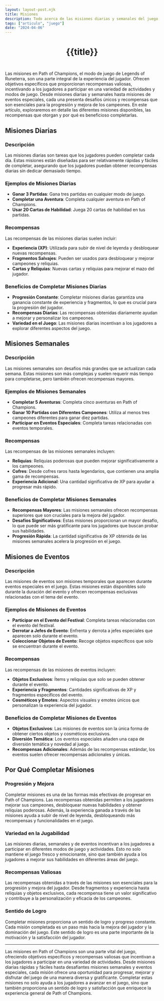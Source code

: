 ```yaml
---
layout: layout-post.njk
title: Misiones
description: Todo acerca de las misiones diarias y semanales del juego, cómo completarlas y así como las misiones de eventos.
tags: ["articulo", "juego"]
date: "2024-04-06"
---
```

# <p style="text-align: center;">**{{title}}**</p>

</br>
Las misiones en Path of Champions, el modo de juego de Legends of Runeterra, son una parte integral de la experiencia del jugador. Ofrecen objetivos específicos que proporcionan recompensas valiosas, incentivando a los jugadores a participar en una variedad de actividades y modos de juego. Desde misiones diarias y semanales hasta misiones de eventos especiales, cada una presenta desafíos únicos y recompensas que son esenciales para la progresión y mejora de los campeones. En este artículo, exploraremos en detalle las diferentes misiones disponibles, las recompensas que otorgan y por qué es beneficioso completarlas.

## Misiones Diarias

### Descripción

Las misiones diarias son tareas que los jugadores pueden completar cada día. Estas misiones están diseñadas para ser relativamente rápidas y fáciles de completar, asegurando que los jugadores puedan obtener recompensas diarias sin dedicar demasiado tiempo.

### Ejemplos de Misiones Diarias

- **Ganar 3 Partidas**: Gana tres partidas en cualquier modo de juego.
- **Completar una Aventura**: Completa cualquier aventura en Path of Champions.
- **Usar 20 Cartas de Habilidad**: Juega 20 cartas de habilidad en tus partidas.

### Recompensas

Las recompensas de las misiones diarias suelen incluir:

- **Experiencia (XP)**: Utilizada para subir de nivel de leyenda y desbloquear nuevas recompensas.
- **Fragmentos Salvajes**: Pueden ser usados para desbloquear y mejorar campeones y reliquias.
- **Cartas y Reliquias**: Nuevas cartas y reliquias para mejorar el mazo del jugador.

### Beneficios de Completar Misiones Diarias

- **Progresión Constante**: Completar misiones diarias garantiza una ganancia constante de experiencia y fragmentos, lo que es crucial para la progresión del jugador.
- **Recompensas Diarias**: Las recompensas obtenidas diariamente ayudan a mejorar y personalizar los campeones.
- **Variedad en el Juego**: Las misiones diarias incentivan a los jugadores a explorar diferentes aspectos del juego.

## Misiones Semanales

### Descripción

Las misiones semanales son desafíos más grandes que se actualizan cada semana. Estas misiones son más complejas y suelen requerir más tiempo para completarse, pero también ofrecen recompensas mayores.

### Ejemplos de Misiones Semanales

- **Completar 5 Aventuras**: Completa cinco aventuras en Path of Champions.
- **Ganar 10 Partidas con Diferentes Campeones**: Utiliza al menos tres campeones diferentes para ganar diez partidas.
- **Participar en Eventos Especiales**: Completa tareas relacionadas con eventos temporales.

### Recompensas

Las recompensas de las misiones semanales incluyen:

- **Reliquias**: Reliquias poderosas que pueden mejorar significativamente a los campeones.
- **Cofres**: Desde cofres raros hasta legendarios, que contienen una amplia gama de recompensas.
- **Experiencia Adicional**: Una cantidad significativa de XP para ayudar a progresar más rápido.

### Beneficios de Completar Misiones Semanales

- **Recompensas Mayores**: Las misiones semanales ofrecen recompensas superiores que son cruciales para la mejora del jugador.
- **Desafíos Significativos**: Estas misiones proporcionan un mayor desafío, lo que puede ser más gratificante para los jugadores que buscan probar sus habilidades.
- **Progresión Rápida**: La cantidad significativa de XP obtenida de las misiones semanales acelera la progresión en el juego.

## Misiones de Eventos

### Descripción

Las misiones de eventos son misiones temporales que aparecen durante eventos especiales en el juego. Estas misiones están disponibles solo durante la duración del evento y ofrecen recompensas exclusivas relacionadas con el tema del evento.

### Ejemplos de Misiones de Eventos

- **Participar en el Evento del Festival**: Completa tareas relacionadas con el evento del festival.
- **Derrotar a Jefes de Evento**: Enfrenta y derrota a jefes especiales que aparecen solo durante el evento.
- **Coleccionar Objetos de Evento**: Recoge objetos específicos que solo se encuentran durante el evento.

### Recompensas

Las recompensas de las misiones de eventos incluyen:

- **Objetos Exclusivos**: Ítems y reliquias que solo se pueden obtener durante el evento.
- **Experiencia y Fragmentos**: Cantidades significativas de XP y fragmentos específicos del evento.
- **Cosméticos y Emotes**: Aspectos visuales y emotes únicos que personalizan la experiencia del jugador.

### Beneficios de Completar Misiones de Eventos

- **Objetos Exclusivos**: Las misiones de eventos son la única forma de obtener ciertos objetos y cosméticos exclusivos.
- **Diversión Temática**: Los eventos especiales añaden una capa de diversión temática y novedad al juego.
- **Recompensas Adicionales**: Además de las recompensas estándar, los eventos suelen ofrecer recompensas adicionales y únicas.

## Por Qué Completar Misiones

### Progresión y Mejora

Completar misiones es una de las formas más efectivas de progresar en Path of Champions. Las recompensas obtenidas permiten a los jugadores mejorar sus campeones, desbloquear nuevas habilidades y obtener reliquias poderosas. Además, la experiencia ganada a través de las misiones ayuda a subir de nivel de leyenda, desbloqueando más recompensas y funcionalidades en el juego.

### Variedad en la Jugabilidad

Las misiones diarias, semanales y de eventos incentivan a los jugadores a participar en diferentes modos de juego y actividades. Esto no solo mantiene el juego fresco y emocionante, sino que también ayuda a los jugadores a mejorar sus habilidades en diferentes áreas del juego.

### Recompensas Valiosas

Las recompensas obtenidas a través de las misiones son esenciales para la progresión y mejora del jugador. Desde fragmentos y experiencia hasta reliquias y objetos exclusivos, cada recompensa tiene un valor significativo y contribuye a la personalización y eficacia de los campeones.

### Sentido de Logro

Completar misiones proporciona un sentido de logro y progreso constante. Cada misión completada es un paso más hacia la mejora del jugador y la dominación del juego. Este sentido de logro es una parte importante de la motivación y la satisfacción del jugador.

---
Las misiones en Path of Champions son una parte vital del juego, ofreciendo objetivos específicos y recompensas valiosas que incentivan a los jugadores a participar en una variedad de actividades. Desde misiones diarias rápidas y fáciles hasta desafiantes misiones semanales y eventos especiales, cada misión ofrece una oportunidad para progresar, mejorar y disfrutar del juego de una manera diversa y gratificante. Completar estas misiones no solo ayuda a los jugadores a avanzar en el juego, sino que también proporciona un sentido de logro y satisfacción que enriquece la experiencia general de Path of Champions.